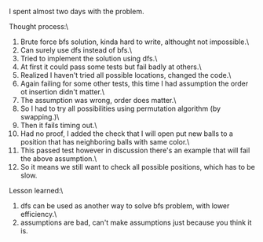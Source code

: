 I spent almost two days with the problem.

Thought process:\
1. Brute force bfs solution, kinda hard to write, althought not impossible.\
2. Can surely use dfs instead of bfs.\
3. Tried to implement the solution using dfs.\
4. At first it could pass some tests but fail badly at others.\
5. Realized I haven't tried all possible locations, changed the code.\
6. Again failing for some other tests, this time I had assumption the order ot insertion didn't matter.\
7. The assumption was wrong, order does matter.\
8. So I had to try all possibilities using permutation algorithm (by swapping.)\
9. Then it fails timing out.\
10. Had no proof, I added the check that I will open put new balls to a position that has neighboring balls with same color.\
11. This passed test however in discussion there's an example that will fail the above assumption.\
12. So it means we still want to check all possible positions, which has to be slow.

Lesson learned:\
1. dfs can be used as another way to solve bfs problem, with lower efficiency.\
2. assumptions are bad, can't make assumptions just because you think it is.
